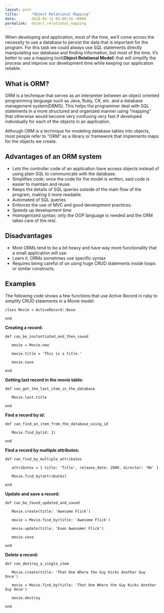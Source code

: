 ```yaml
---
layout: post
title:      "Object Relational Mapping"
date:       2018-03-13 02:09:26 +0000
permalink:  object_relational_mapping
---
```



When developing and application, most of the time, we’ll come across the necessity to use a database to persist the data that is important for the program. For this task we could always use SQL statements directly manipulating our database and finding information, but most of the time, it’s better to use a mapping tool(**Object Relational Model**) that will simplify the process and improve our development time while keeping our application reliable.

## What is ORM?

ORM is a technique that serves as an interpreter between an object oriented programming language such as Java, Ruby, C#, etc.  and a database management system(DBMS). This helps the programmer deal with SQL statements in a more structured and organized manner using “mapping” that otherwise would become very confusing very fast if developed individually for each of the objects in an application.
 
Although ORM is a technique for modeling database tables into objects, most people refer to “ORM” as a library or framework that implements maps for the objects we create.

## Advantages of an ORM system

* Lets the controller code of an application have access objects instead of using plain SQL to communicate with the database.
* Simplifies code; once the code for the model is written, said code is easier to maintain and reuse.
* Keeps the details of SQL queries outside of the main flow of the program, making it more readable.
* Automated of SQL queries
* Enforces the use of MVC and good development practices.
* Speeds up development time
* Homogenized syntax; only the OOP language is needed and the ORM takes care of the rest.


## Disadvantages

* Most ORMs tend to be a bit heavy and have way more functionality that a small application will use.
* Learn it. ORMs sometimes use specific syntax
* Requires being careful of un using huge CRUD statements inside loops or similar constructs.

## Examples

The following code shows a few functions that use Active Record in ruby to simplify CRUD statements in a Movie model:

```
class Movie < ActiveRecord::Base

end
```


**Creating a record:**


```
def can_be_instantiated_and_then_saved

   movie = Movie.new

   movie.title = 'This is a title.'

   movie.save

end
```


**Getting last record in the movie table:**

```
def can_get_the_last_item_in_the_database

   Movie.last.title

end
```

**Find a record by id:**

```
def can_find_an_item_from_the_database_using_id

   Movie.find_by(id: 1)

end
```

**Find a record by multiple attributes:**

```
def can_find_by_multiple_attributes

   attributes = { title: 'Title', release_date: 2000, director: 'Me' }

   Movie.find_by(attributes)

end
```

**Update and save a record:**

```
def can_be_found_updated_and_saved

   Movie.create(title: 'Awesome Flick')

   movie = Movie.find_by(title: 'Awesome Flick')

   movie.update(title: 'Even Awesomer Flick')

   movie.save

end
```

**Delete a record:**

```
def can_destroy_a_single_item

   Movie.create(title: 'That One Where the Guy Kicks Another Guy Once')

   movie = Movie.find_by(title: 'That One Where the Guy Kicks Another Guy Once')

   movie.destroy

end
```




